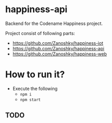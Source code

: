 # happiness-api

Backend for the Codename Happiness project.

Project consist of following parts:
- https://github.com/Zanoshky/happiness-iot
- https://github.com/Zanoshky/happiness-api
- https://github.com/Zanoshky/happiness-web

# How to run it?

- Execute the following
    - `npm i`
    - `npm start`

## TODO
